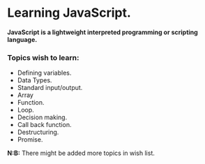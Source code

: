 # Learning JavaScript.

**JavaScript is a lightweight interpreted programming or scripting language.**

### Topics wish to learn:
- Defining variables.
- Data Types.
- Standard input/output.
- Array
- Function.
- Loop.
- Decision making.
- Call back function.
- Destructuring.
- Promise.

**N:B:** There might be added more topics in wish list.
